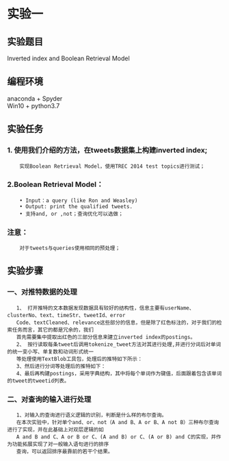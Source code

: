 实验一                          
==============
实验题目 
---------------
Inverted index and Boolean Retrieval Model  

编程环境 
---------------
anaconda + Spyder  
Win10 + python3.7

实验任务
---------------
### 1. 使用我们介绍的方法，在tweets数据集上构建inverted index; 
        实现Boolean Retrieval Model，使用TREC 2014 test topics进行测试； 
### 2.Boolean Retrieval Model：
        • Input：a query (like Ron and Weasley)
        • Output: print the qualified tweets.
        • 支持and, or ,not；查询优化可以选做；
### 注意：
        对于tweets与queries使用相同的预处理；  
        
实验步骤
---------------
### 一、对推特数据的处理
       1、 打开推特的文本数据发现数据具有较好的结构性，信息主要有userName、clusterNo、text、timeStr、tweetId、error
       Code、textCleaned、relevance这些部分的信息，但是除了红色标注的，对于我们的检索任务而言，其它的都是冗余的，我们
       首先需要集中提取出红色的三部分信息来建立inverted index的postings。     
       2、 按行读取每条tweet后调用tokenize_tweet方法对其进行处理,并进行分词后对单词的统一变小写、单复数和动词形式统一
       等处理使用TextBlob工具包，处理后的推特如下所示：
       3、然后进行分词等处理后的推特如下：
       4、最后再构建postings，采用字典结构，其中将每个单词作为键值，后面跟着包含该单词的tweet的tweetid列表。  
### 二、对查询的输入进行处理
       1、对输入的查询进行语义逻辑的识别，判断是什么样的布尔查询。
       在本次实验中，针对单个and、or、not（A and B、A or B、A not B）三种布尔查询进行了实现，并在此基础上对双层逻辑的如
       A and B and C、A or B or C、(A and B) or C、(A or B) and C的实现，并作为功能拓展实现了对一般输入语句进行的排序
       查询，可以返回排序最靠前的若干个结果。
       
